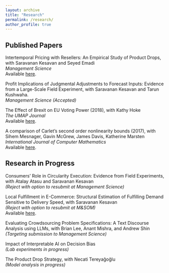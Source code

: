 ```yaml
---
layout: archive
title: "Research"
permalink: /research/
author_profile: true
---
```


## Published Papers

Intertemporal Pricing with Resellers: An Empirical Study of Product Drops, with Saravanan Kesavan and Seyed Emadi \
*Management Science* \
Available [here](https://doi.org/10.1287/mnsc.2022.04152).

Profit Implications of Judgmental Adjustments to Forecast Inputs: Evidence from a Large-Scale Field Experiment, with Saravanan Kesavan and Tarun Kushwaha. \
*Management Science (Accepted)* 

The Effect of Brexit on EU Voting Power (2018), with Kathy Hoke \
*The UMAP Journal* \
Available [here](https://www.comap.com/membership/member-resources/item/the-effect-of-brexit-on-eu-voting-power).

A comparison of Carlet’s second order nonlinearity bounds (2017), with Sihem Mesnager, Gavin McGrew, James Davis, Katherine Marsten \
*International Journal of Computer Mathematics* \
Available [here](https://www.tandfonline.com/doi/abs/10.1080/00207160.2015.1112002?journalCode=gcom20).


## Research in Progress

Consumers’ Role in Circularity Execution: Evidence from Field Experiments, with Atalay Atasu and Saravanan Kesavan \
*(Reject with option to resubmit at Management Science)* 

Local Fulfillment in E-Commerce: Structural Estimation of Fulfilling Demand Sensitive to Delivery Speed, with Saravanan Kesavan \
*(Reject with option to resubmit at M&SOM)* \
Available [here](/files/pdf/closer_fulfillment.pdf).

Evaluating Crowdsourcing Problem Specifications: A Text Discourse Analysis using LLMs, with Brian Lee, Anant Mishra, and Andrew Shin \
*(Targeting submission to Management Science)*

Impact of Interpretable AI on Decision Bias \
*(Lab experiments in progress)*

The Product Drop Strategy, with Necati Tereyağoğlu \
*(Model analysis in progress)*
